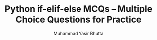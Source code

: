 ---
layout: mcqs
title: Python if-elif-else MCQs – Multiple Choice Questions for Practice
description: Practice Python if-elif-else with multiple choice questions (MCQs). Test your knowledge on list creation, indexing, slicing, and common list methods with beginner-friendly questions and answers.
keywords: Python list MCQs, multiple choice questions Python if-elif-else, Python list quiz, list operations Python MCQs, Python list methods questions, beginner Python list test, practice Python if-elif-else, Python programming MCQs
author: "Muhammad Yasir Bhutta"
toc: toc/python.html
topic: "if-elif-else"
course: "python"
prev: "/python/docs/if-elif-else/practice-and-progress/fill-blanks-if-elif-else.html"
next: "/python/docs/if-elif-else/practice-and-progress/find-fix-mistakes-if-elif-else.html"
show_practice_progress: true
show_mini_project: null
show_toc: true
breadcrumb:
  - title: Home
    url: /
  - title: python
    url: /python/
  - title: Control Flow
    url: /python/docs/control-flow/
  - title: if-elif-else
    url: /python/docs/if-elif-else/
---